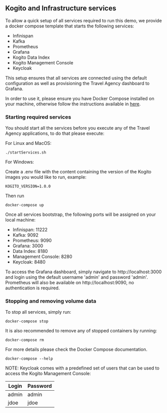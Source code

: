 ## Kogito and Infrastructure services

To allow a quick setup of all services required to run this demo, we provide a docker compose template that starts the following services:
- Infinispan
- Kafka
- Prometheus
- Grafana
- Kogito Data Index
- Kogito Management Console
- Keycloak

This setup ensures that all services are connected using the default configuration as well as provisioning the Travel Agency dashboard to Grafana.  

In order to use it, please ensure you have Docker Compose installed on your machine, otherwise follow the instructions available
 in [here](https://docs.docker.com/compose/install/).
 
### Starting required services

  You should start all the services before you execute any of the Travel Agency applications, to do that please execute:

  For Linux and MacOS:

    ./startServices.sh

  For Windows:
   
  Create a .env file with the content containing the version of the Kogito images you would like to run, example:

    KOGITO_VERSION=1.0.0

  Then run

    docker-compose up

  Once all services bootstrap, the following ports will be assigned on your local machine:
  - Infinispan: 11222
  - Kafka: 9092
  - Prometheus: 9090
  - Grafana: 3000
  - Data Index: 8180
  - Management Console: 8280
  - Keycloak: 8480
  
To access the Grafana dashboard, simply navigate to http://localhost:3000 and login using the default username 'admin' and password 'admin'.
Prometheus will also be available on http://localhost:9090, no authentication is required. 

### Stopping and removing volume data
  
  To stop all services, simply run:

    docker-compose stop
    
  It is also recommended to remove any of stopped containers by running:
  
    docker-compose rm
    
  For more details please check the Docker Compose documentation.
  
    docker-compose --help


NOTE: Keycloak comes with a predefined set of users that can be used to access the Kogito Management Console:

| Login         | Password   | 
| ------------- | ---------- | 
|    admin      |   admin    | 
|    jdoe       |   jdoe     |


